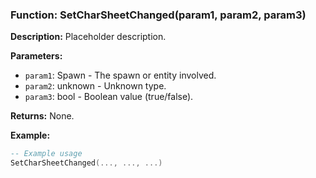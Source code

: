 ### Function: SetCharSheetChanged(param1, param2, param3)

**Description:**
Placeholder description.

**Parameters:**
- `param1`: Spawn - The spawn or entity involved.
- `param2`: unknown - Unknown type.
- `param3`: bool - Boolean value (true/false).

**Returns:** None.

**Example:**

```lua
-- Example usage
SetCharSheetChanged(..., ..., ...)
```
